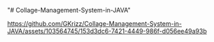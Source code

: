 "# Collage-Management-System-in-JAVA" 


https://github.com/GKrizz/Collage-Management-System-in-JAVA/assets/103564745/153d3dc6-7421-4449-986f-d056ee49a93b

